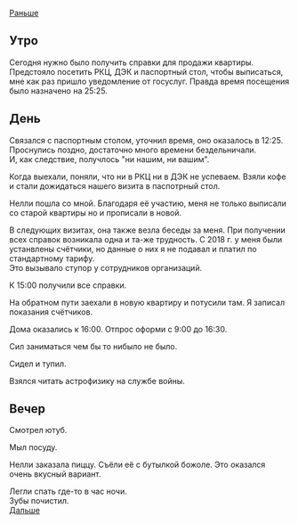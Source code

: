 [Раньше](2020.11.26.md)  
## Утро
Сегодня нужно было получить справки для продажи квартиры.
Предстояло посетить РКЦ, ДЭК и паспортный стол, чтобы выписаться, мне как раз пришло уведомление от госуслуг. Правда время посещения было назначено на 25:25.
## День
Связался с паспортным столом, уточнил время, оно оказалось в 12:25.
Проснулись поздно, достаточно много времени бездельничали.  
И, как следствие, получлось "ни нашим, ни вашим".

Когда выехали, поняли, что ни в РКЦ ни в ДЭК не успеваем. Взяли кофе и стали дожидаться нашего визита в паспотрный стол.

Нелли пошла со мной. Благодаря её участию, меня не только выписали со старой квартиры но и прописали в новой.

В следующих визитах, она также везла беседы за меня. При получении всех справок возникала одна и та-же трудность. С 2018 г. у меня были устанвлены счётчики, но данные о них я не подавал и платил по стандартному тарифу.  
Это вызывало ступор у сотрудников организаций.

К 15:00 получили все справки.

На обратном пути заехали в новую квартиру и потусили там. Я записал показания счётчиков.

Дома оказались к 16:00. Отпрос оформи с 9:00 до 16:30.

Сил заниматься чем бы то нибыло не было.

Сидел и тупил.

Взялся читать астрофизику на службе войны.
## Вечер
Смотрел ютуб.

Мыл посуду.

Нелли заказала пиццу. Съёли её с бутылкой божоле. Это оказался очень вкусный вариант.

Легли спать где-то в час ночи.  
Зубы почистил.  
[Дальше](2020.11.28.md)
